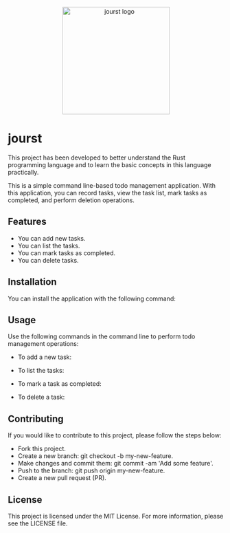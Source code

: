 <p align="center">
    <img src="https://i.imgur.com/FhRSzjL.png" alt="jourst logo"  width="250" height="250">
</p>

# jourst

This project has been developed to better understand the Rust programming language and to learn the basic concepts in this language practically.

This is a simple command line-based todo management application. With this application, you can record tasks, view the task list, mark tasks as completed, and perform deletion operations.

## Features

- You can add new tasks.
- You can list the tasks.
- You can mark tasks as completed.
- You can delete tasks.

## Installation

You can install the application with the following command:


## Usage

Use the following commands in the command line to perform todo management operations:

- To add a new task:

- To list the tasks:

- To mark a task as completed:

- To delete a task:

## Contributing

If you would like to contribute to this project, please follow the steps below:

- Fork this project.
- Create a new branch: git checkout -b my-new-feature.
- Make changes and commit them: git commit -am 'Add some feature'.
- Push to the branch: git push origin my-new-feature.
- Create a new pull request (PR).

## License

This project is licensed under the MIT License. For more information, please see the LICENSE file.